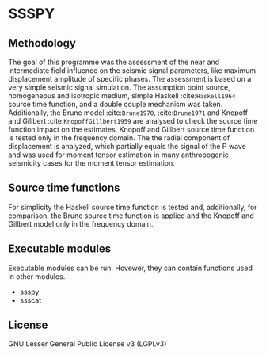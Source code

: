 # SSSPY

## Methodology

The goal of this programme was the assessment of the near and intermediate field influence on the seismic signal parameters,
like maximum displacement amplitude of specific phases.
The assessment is based on a very simple seismic signal simulation.
The assumption point source, homogeneous and isotropic medium, simple Haskell :cite:`Haskell1964` source time function,
and a double couple mechanism was taken.
Additionally, the Brune model :cite:`Brune1970`, :cite:`Brune1971`
and Knopoff and Gillbert :cite:`KnopoffGillbert1959` 
are analysed to check the source time function impact on the estimates.
Knopoff and Gillbert source time function is tested only in the frequency domain.
The the radial component of displacement is analyzed, which partially equals the signal of the P wave
and was used for moment tensor estimation in many anthropogenic seismicity cases for the moment tensor estimation.

## Source time functions

For simplicity the Haskell source time function is tested
and, additionally, for comparison, the Brune source time function is applied and the Knopoff and Gillbert
model only in the frequency domain.

## Executable modules

Executable modules can be run. Hovewer, they can contain functions
used in other modules.

* ssspy
* ssscat

## License

GNU Lesser General Public License v3 (LGPLv3)
